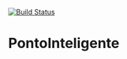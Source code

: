 [![Build Status](https://travis-ci.com/sirnande/Ponto-Inteligente-api.svg?branch=master)](https://travis-ci.com/sirnande/Ponto-Inteligente-api)
# PontoInteligente
